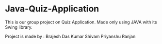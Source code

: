 # Java-Quiz-Application

This is our group project on Quiz Application.
Made only using JAVA with its Swing library.

Project is made by :
Brajesh Das
Kumar Shivam
Priyanshu Ranjan
